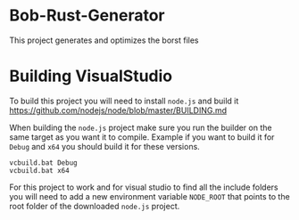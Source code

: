 # Bob-Rust-Generator
This project generates and optimizes the borst files

# Building VisualStudio
To build this project you will need to install `node.js` and build it
https://github.com/nodejs/node/blob/master/BUILDING.md

When building the `node.js` project make sure you run the builder on
the same target as you want it to compile. Example if you want to build
it for `Debug` and `x64` you should build it for these versions.
```
vcbuild.bat Debug
vcbuild.bat x64
```

For this project to work and for visual studio to find all the include
folders you will need to add a new environment variable `NODE_ROOT` that
points to the root folder of the downloaded `node.js` project.
